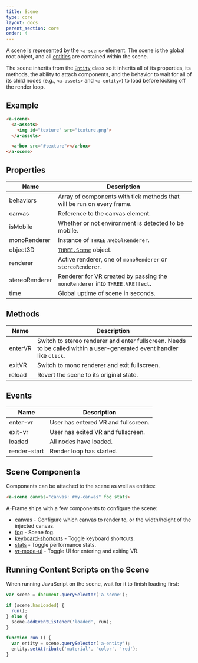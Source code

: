 ```yaml
---
title: Scene
type: core
layout: docs
parent_section: core
order: 4
---
```


A scene is represented by the `<a-scene>` element. The scene is the global root object, and all [entities][entity] are contained within the scene.

The scene inherits from the [`Entity`][entity] class so it inherits all of its properties, its methods, the ability to attach components, and the behavior to wait for all of its child nodes (e.g., `<a-assets>` and `<a-entity>`) to load before kicking off the render loop.

## Example

```html
<a-scene>
  <a-assets>
    <img id="texture" src="texture.png">
  </a-assets>

  <a-box src="#texture"></a-box>
</a-scene>
```

## Properties

| Name           | Description                                                                  |
|----------------|------------------------------------------------------------------------------|
| behaviors      | Array of components with tick methods that will be run on every frame.       |
| canvas         | Reference to the canvas element.                                             |
| isMobile       | Whether or not environment is detected to be mobile.                         |
| monoRenderer   | Instance of `THREE.WebGlRenderer`.                                           |
| object3D       | [`THREE.Scene`][scene] object.                                               |
| renderer       | Active renderer, one of `monoRenderer` or `stereoRenderer`.                  |
| stereoRenderer | Renderer for VR created by passing the `monoRenderer` into `THREE.VREffect`. |
| time           | Global uptime of scene in seconds.                                           |

## Methods

| Name    | Description                                                                                                            |
|---------|------------------------------------------------------------------------------------------------------------------------|
| enterVR | Switch to stereo renderer and enter fullscreen. Needs to be called within a user-generated event handler like `click`. |
| exitVR  | Switch to mono renderer and exit fullscreen.                                                                           |
| reload  | Revert the scene to its original state.                                                                                |

## Events

| Name         | Description                         |
|--------------|-------------------------------------|
| enter-vr     | User has entered VR and fullscreen. |
| exit-vr      | User has exited VR and fullscreen.  |
| loaded       | All nodes have loaded.              |
| render-start | Render loop has started.            |

## Scene Components

Components can be attached to the scene as well as entities:

```html
<a-scene canvas="canvas: #my-canvas" fog stats>
```

A-Frame ships with a few components to configure the scene:

- [canvas][canvas] - Configure which canvas to render to, or the width/height of the injected canvas.
- [fog][fog] - Scene fog.
- [keyboard-shortcuts][keyboard-shortcuts] - Toggle keyboard shortcuts.
- [stats][stats] - Toggle performance stats.
- [vr-mode-ui][vr-mode-ui] - Toggle UI for entering and exiting VR.

## Running Content Scripts on the Scene

When running JavaScript on the scene, wait for it to finish loading first:

```js
var scene = document.querySelector('a-scene');

if (scene.hasLoaded) {
  run();
} else {
  scene.addEventListener('loaded', run);
}

function run () {
  var entity = scene.querySelector('a-entity');
  entity.setAttribute('material', 'color', 'red');
}
```

[canvas]: ../components/canvas.md
[entity]: ./entity.md
[fog]: ../components/fog.md
[keyboard-shortcuts]: ../components/keyboard-shortcuts.md
[scene]: http://threejs.org/docs/#Reference/Scenes/Scene
[stats]: ../components/stats.md
[vr-mode-ui]: ../components/vr-mode-ui.md

